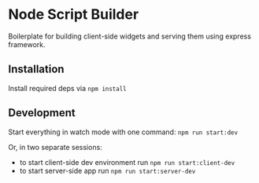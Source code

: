 # Node Script Builder

Boilerplate for building client-side widgets and serving them using express framework.

## Installation

Install required deps via `npm install`

## Development

Start everything in watch mode with one command: `npm run start:dev`

Or, in two separate sessions:

* to start client-side dev environment run `npm run start:client-dev`
* to start server-side app run `npm run start:server-dev`